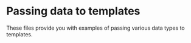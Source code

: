 # Passing data to templates

These files provide you with examples of passing various data types to templates.
